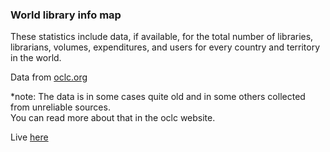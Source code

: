 ### World library info map

These statistics include data, if available, for the total number of libraries, librarians, volumes, expenditures, and users for every country and territory in the world.  

Data from [oclc.org](https://www.oclc.org/en/global-library-statistics.html)  

*note: The data is in some cases quite old and in some others collected from unreliable sources.  
You can read more about that in the oclc website.

Live [here](https://fraasi.github.io/World-library-info-map/)